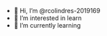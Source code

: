 - 👋 Hi, I’m @rcolindres-2019169
- 👀 I’m interested in learn
- 🌱 I’m currently learning 

<!---
rcolindres-2019169/rcolindres-2019169 is a ✨ special ✨ repository because its `README.md` (this file) appears on your GitHub profile.
You can click the Preview link to take a look at your changes.
--->
